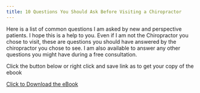 ```yaml
---
title: 10 Questions You Should Ask Before Visiting a Chiropractor
---
```

Here is a list of common questions I am asked by new and perspective patients. I hope this is a help to you. Even if I am not the Chiropractor you chose to visit, these are questions you should have answered by the chiropractor you chose to see. I am also available to answer any other questions you might have during a free consultation.

Click the button below or right click and save link as to get your copy of the ebook

<a class="button" href="/files/Questions-to-have-answered-prior-to-visiting-a-Chiropractor.pdf">Click to Download the eBook</a>